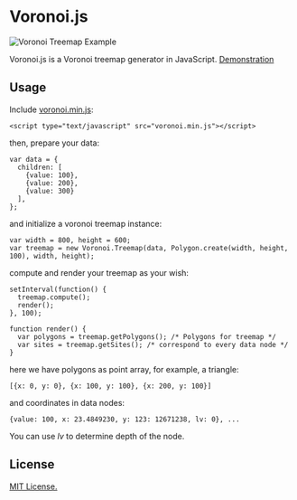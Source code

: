 # Voronoi.js

![Voronoi Treemap Example](http://zbryikt.github.io/voronoijs/assets/img/example.png)

Voronoi.js is a Voronoi treemap generator in JavaScript. [Demonstration](http://zbryikt.github.io/voronoijs/)


## Usage

Include [voronoi.min.js](http://raw.githubusercontent.com/zbryikt/voronoijs/master/dist/voronoi.min.js):

    <script type="text/javascript" src="voronoi.min.js"></script>

then, prepare your data:

    var data = {
      children: [
        {value: 100},
        {value: 200},
        {value: 300}
      ],
    };

and initialize a voronoi treemap instance:

    var width = 800, height = 600;
    var treemap = new Voronoi.Treemap(data, Polygon.create(width, height, 100), width, height);

compute and render your treemap as your wish:
 
    setInterval(function() {
      treemap.compute();
      render();
    }, 100);

    function render() {
      var polygons = treemap.getPolygons(); /* Polygons for treemap */
      var sites = treemap.getSites(); /* correspond to every data node */
    }

here we have polygons as point array, for example, a triangle:

    [{x: 0, y: 0}, {x: 100, y: 100}, {x: 200, y: 100}]


and coordinates in data nodes:

    {value: 100, x: 23.4849230, y: 123: 12671238, lv: 0}, ...

You can use _lv_ to determine depth of the node.


## License

[MIT License.](http://raw.githubusercontent.com/zbryikt/voronoijs/master/LICENSE)

